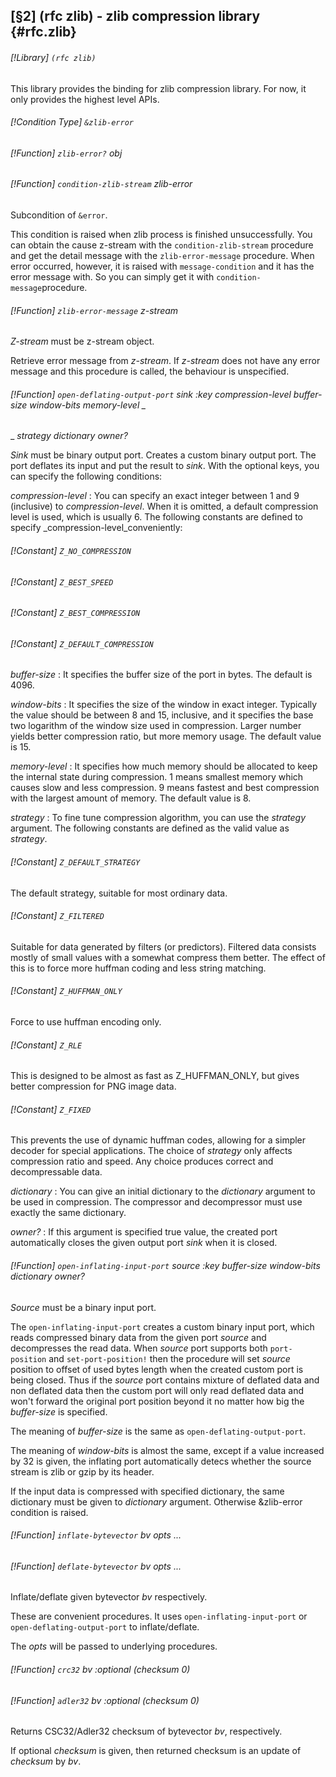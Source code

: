 [§2] (rfc zlib) - zlib compression library {#rfc.zlib}
-------------

###### [!Library] `(rfc zlib)` 

This library provides the binding for zlib compression library. For now,
it only provides the highest level APIs.


###### [!Condition Type] `&zlib-error` 
###### [!Function] `zlib-error?`  _obj_
###### [!Function] `condition-zlib-stream`  _zlib-error_

Subcondition of `&error`.

This condition is raised when zlib process is finished unsuccessfully. You can
obtain the cause z-stream with the `condition-zlib-stream` procedure and
get the detail message with the `zlib-error-message` procedure. When error
occurred, however, it is raised with `message-condition` and it has the
error message with. So you can simply get it with `condition-message`procedure.


###### [!Function] `zlib-error-message`  _z-stream_

_Z-stream_ must be z-stream object.

Retrieve error message from _z-stream_. If _z-stream_ does not have any
error message and this procedure is called, the behaviour is unspecified.


###### [!Function] `open-deflating-output-port`  _sink_ _:key_ _compression-level_ _buffer-size_ _window-bits_ _memory-level_ _
_ _strategy_ _dictionary_ _owner?_

_Sink_ must be binary output port. Creates a custom binary output
port. The port deflates its input and put the result to _sink_. With the
optional keys, you can specify the following conditions:

_compression-level_
: You can specify an exact integer between 1 and 9 (inclusive) to
  _compression-level_. When it is omitted, a default compression level is
  used, which is usually 6.
  The following constants are defined to specify _compression-level_conveniently:
  ###### [!Constant] `Z_NO_COMPRESSION` 
  ###### [!Constant] `Z_BEST_SPEED` 
  ###### [!Constant] `Z_BEST_COMPRESSION` 
  ###### [!Constant] `Z_DEFAULT_COMPRESSION` 

_buffer-size_
: It specifies the buffer size of the port in bytes.
  The default is 4096.

_window-bits_
: It specifies the size of the window in exact
  integer. Typically the value should be between 8 and 15, inclusive, and it
  specifies the base two logarithm of the window size used in compression. Larger
  number yields better compression ratio, but more memory usage. The default value
  is 15.

_memory-level_
: It specifies how much memory should be allocated to
  keep the internal state during compression. 1 means smallest memory which causes
  slow and less compression. 9 means fastest and best compression with the largest
  amount of memory. The default value is 8.

_strategy_
: To fine tune compression algorithm, you can use the
  _strategy_ argument. The following constants are defined as the valid value
  as _strategy_.
  ###### [!Constant] `Z_DEFAULT_STRATEGY` 
  The default strategy, suitable for most ordinary data.
  ###### [!Constant] `Z_FILTERED` 
  Suitable for data generated by filters (or predictors). Filtered data
  consists mostly of small values with a somewhat compress them better. The
  effect of this is to force more huffman coding and less string matching.
  ###### [!Constant] `Z_HUFFMAN_ONLY` 
  Force to use huffman encoding only.
  ###### [!Constant] `Z_RLE` 
  This is designed to be almost as fast as Z_HUFFMAN_ONLY, but gives better
  compression for PNG image data.
  ###### [!Constant] `Z_FIXED` 
  This prevents the use of dynamic huffman codes, allowing for a simpler
  decoder for special applications.
  The choice of _strategy_ only affects compression ratio and speed. Any
  choice produces correct and decompressable data.

_dictionary_
: You can give an initial dictionary to the
  _dictionary_ argument to be used in compression. The compressor and
  decompressor must use exactly the same dictionary.

_owner?_
: If this argument is specified true value, the created
  port automatically closes the given output port _sink_ when it is closed.



###### [!Function] `open-inflating-input-port`  _source_ _:key_ _buffer-size_ _window-bits_ _dictionary_ _owner?_

_Source_ must be a binary input port.

The `open-inflating-input-port` creates a custom binary input port, which
reads compressed binary data from the given port _source_ and decompresses
the read data. When _source_ port supports both `port-position` and
`set-port-position!` then the procedure will set _source_ position
to offset of used bytes length when the created custom port is being closed.
Thus if the _source_ port contains mixture of deflated data and non
deflated data then the custom port will only read deflated data and won't
forward the original port position beyond it no matter how big the
_buffer-size_ is specified.

The meaning of _buffer-size_ is the same as
 `open-deflating-output-port`.

The meaning of _window-bits_ is almost the same, except if a value increased
by 32 is given, the inflating port automatically detecs whether the source
stream is zlib or gzip by its header.

If the input data is compressed with specified dictionary, the same dictionary
must be given to _dictionary_ argument. Otherwise &zlib-error condition is
raised.


###### [!Function] `inflate-bytevector`  _bv_ _opts_ _..._
###### [!Function] `deflate-bytevector`  _bv_ _opts_ _..._

Inflate/deflate given bytevector _bv_ respectively.

These are convenient procedures. It uses `open-inflating-input-port` or
`open-deflating-output-port` to inflate/deflate.

The _opts_ will be passed to underlying procedures.


###### [!Function] `crc32`  _bv_ _:optional_ _(checksum_ _0)_
###### [!Function] `adler32`  _bv_ _:optional_ _(checksum_ _0)_

Returns CSC32/Adler32 checksum of bytevector _bv_, respectively.

If optional _checksum_ is given, then returned checksum is an update of
_checksum_ by _bv_.


